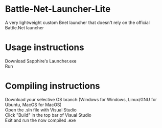 # Battle-Net-Launcher-Lite
A very lightweight custom Bnet launcher that doesn't rely on the official Battle.Net launcher

# Usage instructions
Download Sapphire's Launcher.exe
</br> Run

# Compiling instructions
Download your selective OS branch (Windows for Windows, Linux/GNU for Ubuntu, MacOS for MacOS)
</br> Open the .sln file with Visual Studio
</br> Click "Build" in the top bar of Visual Studio
</br> Exit and run the now compiled .exe

